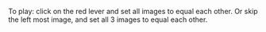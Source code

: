 To play: click on the red lever and set all images to equal each other. Or skip the left most image, and set all 3 images to equal each other.
